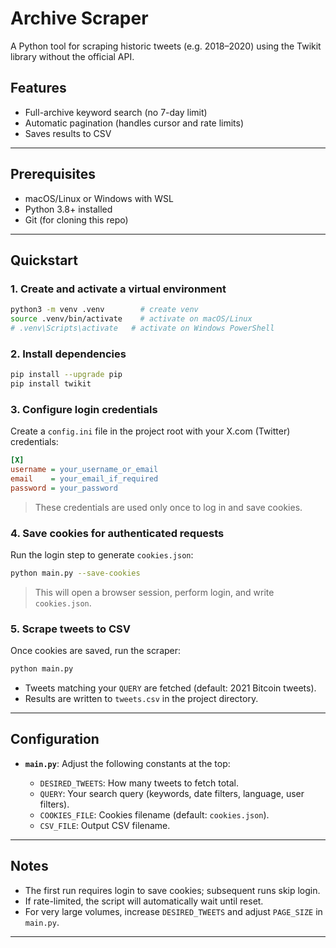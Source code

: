 # Archive Scraper

A Python tool for scraping historic tweets (e.g. 2018–2020) using the Twikit library without the official API.

## Features

* Full-archive keyword search (no 7-day limit)
* Automatic pagination (handles cursor and rate limits)
* Saves results to CSV

---

## Prerequisites

* macOS/Linux or Windows with WSL
* Python 3.8+ installed
* Git (for cloning this repo)

---

## Quickstart



### 1. Create and activate a virtual environment

```bash
python3 -m venv .venv        # create venv
source .venv/bin/activate    # activate on macOS/Linux
# .venv\Scripts\activate   # activate on Windows PowerShell
```

### 2. Install dependencies

```bash
pip install --upgrade pip
pip install twikit
```

### 3. Configure login credentials

Create a `config.ini` file in the project root with your X.com (Twitter) credentials:

```ini
[X]
username = your_username_or_email
email    = your_email_if_required
password = your_password
```

> These credentials are used only once to log in and save cookies.

### 4. Save cookies for authenticated requests

Run the login step to generate `cookies.json`:

```bash
python main.py --save-cookies
```

> This will open a browser session, perform login, and write `cookies.json`.

### 5. Scrape tweets to CSV

Once cookies are saved, run the scraper:

```bash
python main.py
```

* Tweets matching your `QUERY` are fetched (default: 2021 Bitcoin tweets).
* Results are written to `tweets.csv` in the project directory.

---

## Configuration

* **`main.py`**: Adjust the following constants at the top:

  * `DESIRED_TWEETS`: How many tweets to fetch total.
  * `QUERY`: Your search query (keywords, date filters, language, user filters).
  * `COOKIES_FILE`: Cookies filename (default: `cookies.json`).
  * `CSV_FILE`: Output CSV filename.

---

## Notes

* The first run requires login to save cookies; subsequent runs skip login.
* If rate-limited, the script will automatically wait until reset.
* For very large volumes, increase `DESIRED_TWEETS` and adjust `PAGE_SIZE` in `main.py`.

---


